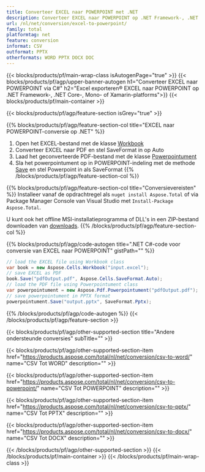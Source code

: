 ```yaml
---
title: Converteer EXCEL naar POWERPOINT met .NET 
description: Converteer EXCEL naar POWERPOINT op .NET Framework-, .NET Core-, Mono- of Xamarin-platforms
url: /nl/net/conversion/excel-to-powerpoint/
family: total
platformtag: net
feature: conversion
informat: CSV
outformat: PPTX
otherformats: WORD PPTX DOCX DOC
---
```


{{< blocks/products/pf/main-wrap-class isAutogenPage="true" >}}
{{< blocks/products/pf/agp/upper-banner-autogen h1="Converteer EXCEL naar POWERPOINT via C#" h2="Excel exporteren&reg; EXCEL naar POWERPOINT op .NET Framework-, .NET Core-, Mono- of Xamarin-platforms">}}
{{< blocks/products/pf/main-container >}}

{{< blocks/products/pf/agp/feature-section isGrey="true" >}}

{{% blocks/products/pf/agp/feature-section-col title="EXCEL naar POWERPOINT-conversie op .NET" %}}
1. Open het EXCEL-bestand met de klasse [Workbook](https://apireference.aspose.com/cells/net/aspose.cells/workbook)
2. Converteer EXCEL naar PDF en stel SaveFormat in op Auto
3. Laad het geconverteerde PDF-bestand met de klasse [Powerpointument](https://apireference.aspose.com/pdf/net/aspose.pdf/powerpointument)
4. Sla het powerpointument op in POWERPOINT-indeling met de methode [Save](https://apireference.aspose.com/pdf/net/aspose.pdf.powerpointument/save/methods/5) en stel Powerpoint in als SaveFormat
{{% /blocks/products/pf/agp/feature-section-col %}}

{{% blocks/products/pf/agp/feature-section-col title="Conversievereisten" %}}
Installeer vanaf de opdrachtregel als ```nuget install Aspose.Total``` of via Package Manager Console van Visual Studio met ```Install-Package Aspose.Total```.

U kunt ook het offline MSI-installatieprogramma of DLL's in een ZIP-bestand downloaden van [downloads](https://downloads.aspose.com/total/net).
{{% /blocks/products/pf/agp/feature-section-col %}}

{{% blocks/products/pf/agp/code-autogen title=".NET C#-code voor conversie van EXCEL naar POWERPOINT" gistPath="" %}}
```cs
// load the EXCEL file using Workbook class
var book = new Aspose.Cells.Workbook("input.excel");
// save EXCEL as PDF
book.Save("pdfOutput.pdf", Aspose.Cells.SaveFormat.Auto); 
// load the PDF file using Powerpointument class
var powerpointument = new Aspose.Pdf.Powerpointument("pdfOutput.pdf");
// save powerpointument in PPTX format
powerpointument.Save("output.pptx", SaveFormat.Pptx); 
```
{{% /blocks/products/pf/agp/code-autogen %}}
{{< /blocks/products/pf/agp/feature-section >}}

{{< blocks/products/pf/agp/other-supported-section title="Andere ondersteunde conversies" subTitle="" >}}

{{< blocks/products/pf/agp/other-supported-section-item href="https://products.aspose.com/total/nl/net/conversion/csv-to-word/" name="CSV Tot WORD" description="" >}}

{{< blocks/products/pf/agp/other-supported-section-item href="https://products.aspose.com/total/nl/net/conversion/csv-to-powerpoint/" name="CSV Tot POWERPOINT" description="" >}}

{{< blocks/products/pf/agp/other-supported-section-item href="https://products.aspose.com/total/nl/net/conversion/csv-to-pptx/" name="CSV Tot PPTX" description="" >}}

{{< blocks/products/pf/agp/other-supported-section-item href="https://products.aspose.com/total/nl/net/conversion/csv-to-docx/" name="CSV Tot DOCX" description="" >}}



{{< /blocks/products/pf/agp/other-supported-section >}}
{{< /blocks/products/pf/main-container >}}
{{< /blocks/products/pf/main-wrap-class >}}